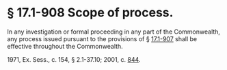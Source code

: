 # § 17.1-908 Scope of process.

<p>In any investigation or formal proceeding in any part of the Commonwealth, any process issued pursuant to the provisions of § <a href='http://law.lis.virginia.gov/vacode/17.1-907/'>17.1-907</a> shall be effective throughout the Commonwealth.</p><p>1971, Ex. Sess., c. 154, § 2.1-37.10; 2001, c. <a href='http://lis.virginia.gov/cgi-bin/legp604.exe?011+ful+CHAP0844'>844</a>.</p>